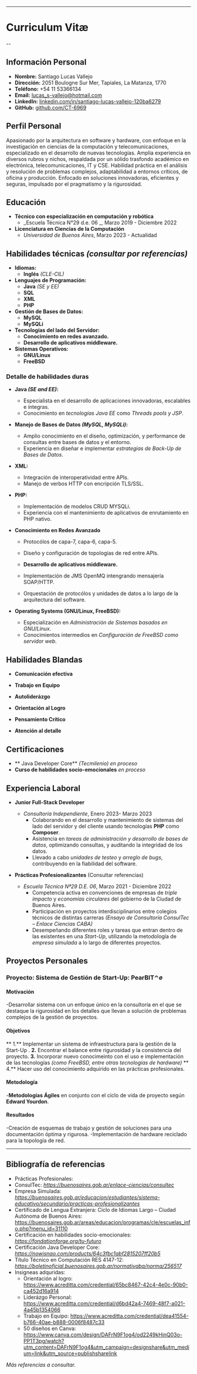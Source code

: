 ------
# Curriculum Vitæ
--
## **Información Personal**
- **Nombre:** Santiago Lucas Vallejo
- **Dirección:** 2051 Boulogne Sur Mer, Tapiales, La Matanza, 1770
- **Teléfono:** +54 11 53366134
- **Email:** lucas_s-vallejo@hotmail.com
- **LinkedIn:** [linkedin.com/in/santiago-lucas-vallejo-120ba6279](https://www.linkedin.com/in/santiago-lucas-vallejo-120ba6279/ )
- **GitHub:** [github.com/CT-6969](https://github.com/CT-6969)

## **Perfil Personal**
Apasionado por la arquitectura en software y hardware, con enfoque en la investigación en ciencias de la computación y telecomunicaciones, especializado en el desarrollo de nuevas tecnologías. Amplia experiencia en diversos rubros y nichos, respaldada por un sólido trasfondo académico en electrónica, telecomunicaciones, IT y CSE. Habilidad práctica en el análisis y resolución de problemas complejos, adaptabilidad a entornos críticos, de oficina y producción. Enfocado en soluciones innovadoras, eficientes y seguras, impulsado por el pragmatismo y la rigurosidad. 

## **Educación**
- **Técnico con especialización en computación y robótica**
  - _Escuela Técnica N°29 d.e. 06 _, Marzo 2019 - Diciembre 2022 
- **Licenciatura en Ciencias de la Computación**
  - _Universidad de Buenos Aires_, Marzo 2023 - Actualidad

## **Habilidades técnicas** *(consultar por referencias)*
- **Idiomas:**
  - **Inglés** *(CLE-CIL)*
- **Lenguajes de Programación:**
  - **Java** *(SE y EE)*
  - **SQL**
  - **XML**
  - **PHP**
- **Gestión de Bases de Datos:**
  - **MySQL**
  - **MySQLi**
- **Tecnologías del lado del Servidor:**
  - **Conocimiento en redes avanzado.**
  - **Desarrollo de aplicativos middleware.**
- **Sistemas Operativos:**
  - **GNU/Linux**
  - **FreeBSD**

### **Detalle de habilidades duras**
- **Java _(SE and EE)_:**
  - Especialista en el desarrollo de aplicaciones innovadoras, escalables e íntegras.
  - Conocimiento en _tecnologías Java EE_ como _Threads pools y JSP_.


- **Manejo de Bases de Datos _(MySQL, MySQLi)_:**
  - Amplio conocimiento en el diseño, optimización, y performance de consultas entre bases de datos y el entorno.
  - Experiencia en diseñar e implementar _estrategias de Back-Up de Bases de Datos_.

- **XML:**
  - Integración de interoperatividad entre APIs.
  - Manejo de verbos HTTP con encripción TLS/SSL.

- **PHP:**
  - Implementación de modelos CRUD MYSQLi.
  - Experiencia con el mantenimiento de aplicativos de enrutamiento en PHP nativo.

- **Conocimiento en Redes Avanzado**
  - Protocólos de capa-7, capa-6, capa-5.
  - Diseño y configuración de topologías de red entre APIs.

  - **Desarrollo de aplicativos middleware.**
  - Implementación de JMS OpenMQ intengrando mensajería SOAP/HTTP.
  - Orquestación de protocólos y unidades de datos a lo largo de la arquitectura del software.

- **Operating Systems (GNU/Linux, FreeBSD):**
  - Especialización en _Administración de Sistemas basados en GNU/Linux_.
  - Conocimientos intermedios en _Configuración de FreeBSD como servidor web_.

## **Habilidades Blandas**

- **Comunicación efectiva**

- **Trabajo en Equipo**

- **Autoliderázgo**

- **Orientación al Logro**

- **Pensamiento Crítico**

- **Atención al detalle**

## **Certificaciones**
- ** Java Developer Core**  *(Tecmilenio)* *en proceso*
- **Curso de habilidades socio-emocionales** *en proceso*

## **Experiencia Laboral**
- **Junior Full-Stack Developer**
  - _Consultoría Independiente_, Enero 2023- Marzo 2023
    - Colaborando en el desarrollo y mantenimiento de sistemas del lado del       servidor y del cliente usando tecnologías **PHP** como **Composer**.
    - Asistencia en _tareas de administración y desarrollo de bases de datos_, optimizando consultas, y auditando la integridad de los datos.
    - Llevado a cabo _unidades de testeo_ y _arreglo de bugs_, contribuyendo en la fiabilidad del software.

- **Prácticas Profesionalizantes** (Consultar referencias)
  - _Escuela Técnica Nª29 D.E. 06_, Marzo 2021 - Diciembre 2022
    - Competencia activa en convenciones de empresas de _triple impacto_ y _economías circulares_ del gobierno de la Ciudad de Buenos Aires.
    - Participación en proyectos interdisciplinarios entre colegios técnicos de distintas carreras *(Ensayo de Consultoría ConsulTec – Enlace Ciencias CABA)*
    - Desempeñando diferentes roles y tareas que entran dentro de las existentes en una _Start-Up_, utilizando la metodología de _empresa simulada_ a lo largo de diferentes proyectos.

## **Proyectos Personales**

### **Proyecto: Sistema de Gestión de Start-Up: PearBIT⌃𝑒**
#### **Motivación**
 -Desarrollar sistema con un enfoque único en la consultoría en el que se destaque la rigurosidad en los detalles que llevan a solución de problemas complejos de la gestión de proyectos.
#### **Objetivos**
** 1.** Implementar un sistema de infraestructura para la gestión de la Start-Up .
 **2.** Encontrar el balance entre rigurosidad y la consistencia del proyecto.
 **3.** Incorporar nuevo conocimeinto con el uso e implementación de las tecnologías *(como FreeBSD, entre otras tecnologías de hardware)*
** 4.** Hacer uso del conocimiento adquirido en las prácticas profesionales.

#### **Metodología**
  -**Metodologías Ágiles** en conjunto con el ciclo de vida de proyecto según **Edward Yourdon**.
#### **Resultados**
  -Creación de esquemas de trabajo y gestión de soluciones para una documentación óptima y rigurosa.
  -Implementación de hardware reciclado para la topología de red.

---

## **Bibliografía de referencias**
- Prácticas Profesionales:
 - ConsulTec: *https://buenosaires.gob.ar/enlace-ciencias/consultec* 
 - Empresa Simulada: *https://buenosaires.gob.ar/educacion/estudiantes/sistema-educativo/secundario/practicas-profesionalizantes* 
 - Certificado de Lengua Extranjera: Ciclo de Idiomas Largo – Ciudad Autónoma de Buenos Aires: https://buenosaires.gob.ar/areas/educacion/programas/cle/escuelas_info.php?menu_id=31110 
 - Certificación en habilidades socio-emocionales: *https://fondationforge.org/tu-futuro*
 - Certificación Java Developer Core: *https://nowisnao.com/products/64c3fbc1abf2815207ff20b5*
 - Título Técnico en Computación RES 4147-12: *https://boletinoficial.buenosaires.gob.ar/normativaba/norma/256517*
- Insigneas adquridas: 
  - Orientación al logro: https://www.acreditta.com/credential/65bc8467-42c4-4e0c-90b0-ca452d16a914
  - Liderázgo Personal: https://www.acreditta.com/credential/d6bd42a4-7469-48f7-a021-4a45b1354066
  - Trabajo en Equipo: https://www.acreditta.com/credential/dea41554-b766-40ae-b888-0006f8487c33
  - 50 diseños en Canva: https://www.canva.com/design/DAFrN9F1og4/od2249kHinQ03o-PP1T3pg/watch?utm_content=DAFrN9F1og4&utm_campaign=designshare&utm_medium=link&utm_source=publishsharelink

*Más referencias a consultar.*
